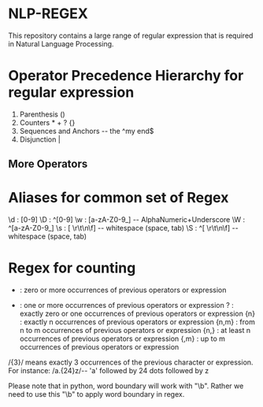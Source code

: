 # NLP-REGEX
This repository contains a large range of regular expression that is required in Natural Language Processing.

# Operator Precedence Hierarchy for regular expression
1. Parenthesis ()
2. Counters * + ? {}
3. Sequences and Anchors -- the ^my end$
4. Disjunction |

## More Operators

# Aliases for common set of Regex
\d : [0-9]
\D : ^[0-9]
\w : [a-zA-Z0-9_] -- AlphaNumeric+Underscore
\W : ^[a-zA-Z0-9_]
\s : [ \r\t\n\f] -- whitespace (space, tab)
\S : ^[ \r\t\n\f] -- whitespace (space, tab)


# Regex for counting
* : zero or more occurrences of previous operators or expression
+ : one or more occurrences of previous operators or expression
? : exactly zero or one occurrences of previous operators or expression
{n} : exactly n occurrences of previous operators or expression
{n,m} : from n to m occurrences of previous operators or expression
{n,} : at least n occurrences of previous operators or expression
{,m} : up to m occurrences of previous operators or expression

/{3}/ means exactly 3 occurrences of the previous character or expression. For instance: /a.{24}z/-- 'a' followed by 24 dots followed by z

Please note that in python, word boundary will work with "\b". Rather we need to use this "\\b" to apply word boundary in regex.
